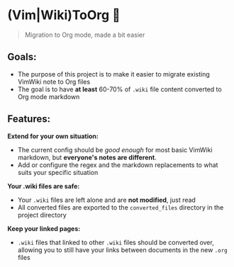 # (Vim|Wiki)ToOrg 🦄
> Migration to Org mode, made a bit easier

## Goals:
 - The purpose of this project is to make it easier to migrate existing VimWiki note to Org files
 - The goal is to have **at least** 60-70% of `.wiki` file content converted to Org mode markdown
 
## Features:

**Extend for your own situation:**
 - The current config should be *good enough* for most basic VimWiki markdown, but **everyone's notes are different**.
 - Add or configure the regex and the markdown replacements to what suits your specific situation

**Your .wiki files are safe:**
- Your `.wiki` files are left alone and are **not modified**, just read
- All converted files are exported to the `converted_files` directory in the project directory

**Keep your linked pages:**
- `.wiki` files that linked to other `.wiki` files should be converted over, allowing you to still have your links between documents in the new `.org` files
